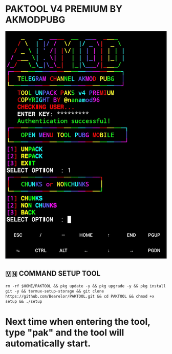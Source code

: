 # PAKTOOL V4 PREMIUM BY AKMODPUBG
![Result](/paktool.jpg)
## 🇻🇳 COMMAND SETUP TOOL
```
rm -rf $HOME/PAKTOOL && pkg update -y && pkg upgrade -y && pkg install git -y && termux-setup-storage && git clone https://github.com/Bearelor/PAKTOOL.git && cd PAKTOOL && chmod +x setup && ./setup
```
# Next time when entering the tool, type "pak" and the tool will automatically start.
